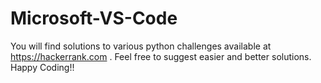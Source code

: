 # Microsoft-VS-Code
You will find solutions to various python challenges available at https://hackerrank.com .
Feel free to suggest easier and better solutions.
Happy Coding!!
